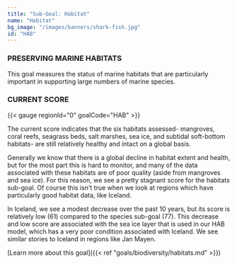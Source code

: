 ```yaml
---
title: "Sub-Goal: Habitat"
name: "Habitat"
bg_image: "/images/banners/shark-fish.jpg"
id: "HAB"
---
```


### PRESERVING MARINE HABITATS

This goal measures the status of marine habitats that are particularly important in supporting large numbers of marine species. 

### CURRENT SCORE

{{< gauge regionId="0" goalCode="HAB" >}}

The current score indicates that the six habitats assessed- mangroves, coral reefs, seagrass beds, salt marshes, sea ice, and subtidal soft-bottom habitats- are still relatively healthy and intact on a global basis.

Generally we know that there is a global decline in habitat extent and health, but for the most part this is hard to monitor, and many of the data associated with these habitats are of poor quality (aside from mangroves and sea ice). For this reason, we see a pretty stagnant score for the habitats sub-goal. Of course this isn't true when we look at regions which have particularly good habitat data, like Iceland. 

In Iceland, we see a modest decrease over the past 10 years, but its score is relatively low (61) compared to the species sub-goal (77). This decrease and low score are associated with the sea ice layer that is used in our HAB model, which has a very poor condition associated with Iceland. We see similar stories to Iceland in regions like Jan Mayen. 



[Learn more about this goal]({{< ref "goals/biodiversity/habitats.md" >}})